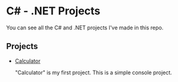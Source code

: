 # C# - .NET Projects
You can see all the C# and .NET projects I've made in this repo.

## Projects
<ul>
<li> <a href="https://github.com/kadirmetin/CSharp-.NET-Projects/tree/main/Calculator" target="_new">Calculator</a> <p>"Calculator" is my first project. This is a simple console project.</p> </li> 
</ul>
